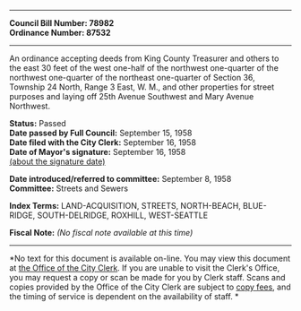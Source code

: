 * * * * *  
  
**Council Bill Number: [](#h0)[](#h2)78982**   
**Ordinance Number: 87532**  
  
* * * * *  
  
An ordinance accepting deeds from King County Treasurer and others to the east 30 feet of the west one-half of the northwest one-quarter of the northwest one-quarter of the northeast one-quarter of Section 36, Township 24 North, Range 3 East, W. M., and other properties for street purposes and laying off 25th Avenue Southwest and Mary Avenue Northwest.  
  
**Status:** Passed   
**Date passed by Full Council:** September 15, 1958   
**Date filed with the City Clerk:** September 16, 1958   
**Date of Mayor's signature:** September 16, 1958   
[(about the signature date)](/~public/approvaldate.htm)   
  
  
**Date introduced/referred to committee:** September 8, 1958   
**Committee:** Streets and Sewers   
  
**Index Terms:** LAND-ACQUISITION, STREETS, NORTH-BEACH, BLUE-RIDGE, SOUTH-DELRIDGE, ROXHILL, WEST-SEATTLE  
  
**Fiscal Note:** *(No fiscal note available at this time)*  
  
* * * * *  
  
*No text for this document is available on-line. You may view this document at [the Office of the City Clerk](http://www.seattle.gov/leg/clerk/contactUs.htm). If you are unable to visit the Clerk's Office, you may request a copy or scan be made for you by Clerk staff. Scans and copies provided by the Office of the City Clerk are subject to [copy fees](http://clerk.seattle.gov/~public/clerkfees.htm), and the timing of service is dependent on the availability of staff. *  
  
  
